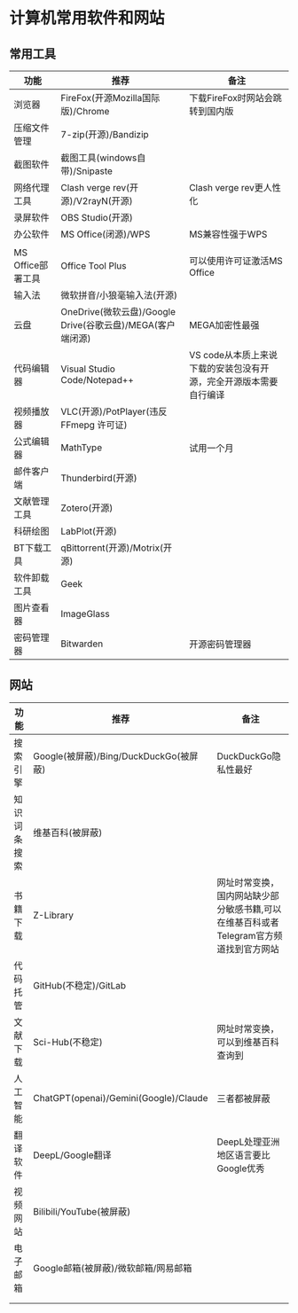 # 计算机常用软件和网站

## 常用工具

| 功能              | 推荐                                                       | 备注                                                         |
| ----------------- | ---------------------------------------------------------- | ------------------------------------------------------------ |
| 浏览器            | FireFox(开源Mozilla国际版)/Chrome                          | 下载FireFox时网站会跳转到国内版                              |
| 压缩文件管理      | 7-zip(开源)/Bandizip                                       |                                                              |
| 截图软件          | 截图工具(windows自带)/Snipaste                             |                                                              |
| 网络代理工具      | Clash verge rev(开源)/V2rayN(开源)                         | Clash verge rev更人性化                                      |
| 录屏软件          | OBS Studio(开源)                                           |                                                              |
| 办公软件          | MS Office(闭源)/WPS                                        | MS兼容性强于WPS                                              |
|                   |                                                            |                                                              |
| MS Office部署工具 | Office Tool Plus                                           | 可以使用许可证激活MS Office                                  |
| 输入法            | 微软拼音/小狼毫输入法(开源)                                |                                                              |
| 云盘              | OneDrive(微软云盘)/Google Drive(谷歌云盘)/MEGA(客户端闭源) | MEGA加密性最强                                               |
| 代码编辑器        | Visual Studio Code/Notepad++                               | VS code从本质上来说下载的安装包没有开源，完全开源版本需要自行编译 |
| 视频播放器        | VLC(开源)/PotPlayer(违反 FFmepg 许可证)                    |                                                              |
| 公式编辑器        | MathType                                                   | 试用一个月                                                   |
| 邮件客户端        | Thunderbird(开源)                                          |                                                              |
| 文献管理工具      | Zotero(开源)                                               |                                                              |
| 科研绘图          | LabPlot(开源)                                              |                                                              |
| BT下载工具        | qBittorrent(开源)/Motrix(开源)                             |                                                              |
| 软件卸载工具      | Geek                                                       |                                                              |
| 图片查看器        | ImageGlass                                                 |                                                              |
| 密码管理器        | Bitwarden                                                  | 开源密码管理器                                               |



## 网站

| 功能         | 推荐                                   | 备注                                   |
| ------------ | -------------------------------------- | -------------------------------------- |
| 搜索引擎     | Google(被屏蔽)/Bing/DuckDuckGo(被屏蔽) | DuckDuckGo隐私性最好                   |
| 知识词条搜索 | 维基百科(被屏蔽)                       |                                        |
| 书籍下载     | Z-Library                              | 网址时常变换，国内网站缺少部分敏感书籍,可以在维基百科或者Telegram官方频道找到官方网站 |
| 代码托管     | GitHub(不稳定)/GitLab                  |                                        |
| 文献下载     | Sci-Hub(不稳定)                        | 网址时常变换，可以到维基百科查询到     |
| 人工智能     | ChatGPT(openai)/Gemini(Google)/Claude  | 三者都被屏蔽                           |
| 翻译软件     | DeepL/Google翻译                       | DeepL处理亚洲地区语言要比Google优秀    |
| 视频网站     | Bilibili/YouTube(被屏蔽)               |                                        |
| 电子邮箱     | Google邮箱(被屏蔽)/微软邮箱/网易邮箱   |                                        |
|              |                                        |                                        |
|              |                                        |                                        |

